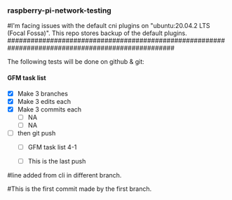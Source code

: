 ### raspberry-pi-network-testing
#I'm facing issues with the default cni plugins on "ubuntu:20.04.2 LTS (Focal Fossa)". This repo stores backup of the default plugins.
###################################################################################################

The following tests will be done on github & git:

#### GFM task list

- [x] Make 3 branches
- [x] Make 3 edits each
- [x] Make 3 commits each
    - [ ] NA
    - [ ] NA
- [ ] then git push
    - [ ] GFM task list 4-1
    - [ ] This is the last push


#line added from cli in different branch.

#This is the first commit made by the first branch.
